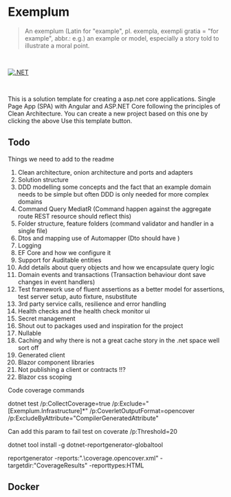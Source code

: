 # Exemplum

> An exemplum (Latin for "example", pl. exempla, exempli gratia = "for example", abbr.: e.g.) an example or model, especially a story told to illustrate a moral point.

<br/>

[![.NET](https://github.com/ForrestTech/Exemplum/actions/workflows/build.yml/badge.svg)](https://github.com/ForrestTech/Exemplum/actions/workflows/build.yml)

<br/>

This is a solution template for creating a asp.net core applications. Single Page App (SPA) with Angular and ASP.NET Core following the principles of Clean Architecture. You can create a new project based on this one by clicking the above Use this template button.

## Todo

Things we need to add to the readme

1. Clean architecture, onion architecture and ports and adapters
2. Solution structure
3. DDD modelling some concepts and the fact that an example domain needs to be simple but often DDD is only needed for more complex domains
4. Command Query MediatR (Command happen against the aggregate route REST resource should reflect this)
5. Folder structure, feature folders (command validator and handler in a single file) 
6. Dtos and mapping use of Automapper (Dto should have )
7. Logging
8. EF Core and how we configure it
9. Support for Auditable entities
10. Add details about query objects and how we encapsulate query logic
11. Domain events and transactions  (Transaction behaviour dont save changes in event handlers)
12. Test framework use of fluent assertions as a better model for assertions, test server setup, auto fixture, nsubstitute 
13. 3rd party service calls, resilience and error handling
14. Health checks and the health check monitor ui
15. Secret management
16. Shout out to packages used and inspiration for the project
17. Nullable
18. Caching and why there is not a great cache story in the .net space well sort off
19. Generated client
20. Blazor component libraries
21. Not publishing a client or contracts !!?
22. Blazor css scoping


Code coverage commands

dotnet test /p:CollectCoverage=true /p:Exclude="[Exemplum.Infrastructure]*" /p:CoverletOutputFormat=opencover /p:ExcludeByAttribute="CompilerGeneratedAttribute" 

Can add this param to fail test on coverate
/p:Threshold=20 

dotnet tool install -g dotnet-reportgenerator-globaltool

reportgenerator -reports:".\coverage.opencover.xml" -targetdir:"CoverageResults" -reporttypes:HTML


## Docker 

